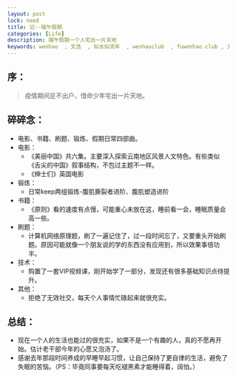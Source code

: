 ```yaml
---
layout: post
lock: need
title: 记--端午假期
categories: [Life]
description: 端午假期一个人宅出一片天地
keywords: wenhao  , 文浩  , 似水似流年  , wenhaoclub  , fuwenhao.club , 文浩的博客
---
```

<link rel="stylesheet" href="https://cdn.jsdelivr.net/npm/aplayer@1.7.0/dist/APlayer.min.css">
<script src="https://cdn.jsdelivr.net/npm/aplayer@1.7.0/dist/APlayer.min.js"></script>
<script src="https://cdn.jsdelivr.net/npm/meting@1.1.0/dist/Meting.min.js"></script>

## 序：
> 疫情期间足不出户，惜命少年宅出一片天地。

## 碎碎念：

<div class="aplayer" data-id="29764564" data-server="netease" data-type="song" data-mode="single" data-autoplay="true"></div>

- 电影、书籍、刷题、锻炼、假期日常四部曲。
- 电影：
	- 《美丽中国》共六集。主要深入探索云南地区风景人文特色。有些类似《舌尖的中国》叙事结构，不包过主题不一样。
	- 《绅士们》英国电影
- 锻炼：
	- 日常keep两组锻炼-腹肌撕裂者进阶、腹肌塑造进阶
- 书籍：
	- 《原则》看的速度有点慢，可能重心未放在这，睡前看一会，睡眠质量会高一些。
- 刷题：
	- 计算机网络原理题，刷了一遍记住了，过一段时间忘了，又要重头开始刷题。原因可能就像一个朋友说的学的东西没有应用到，所以效果事倍功半。
- 技术：
	- 购置了一套VIP视频课，刚开始学了一部分，发现还有很多基础知识点待提升。
- 其他：
	- 拒绝了无效社交，每天个人事情忙碌起来就很充实。

## 总结：
- 现在一个人的生活也能过的很充实，如果不是一个有趣的人，真的不愿再开始。估计老干部今年的心愿又泡汤了。
- 感谢去年那段时间养成的早睡早起习惯，让自己保持了更自律的生活，避免了失眠的苦恼。（PS：毕竟同事要每天吃褪黑素才能睡得着，阔怕。）


<script src="https://my.openwrite.cn/js/readmore.js" type="text/javascript"></script>
<script>
    const btw = new BTWPlugin();
    btw.init({
        id: 'container-1',
        blogId: '22645-1591856403112-769',
        name: '似水似流年',
        qrcode: 'https://s1.ax1x.com/2020/06/04/tBkyU1.jpg',
        keyword: '文浩',
    });
</script>